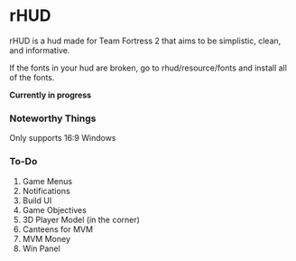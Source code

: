 rHUD
======
rHUD is a hud made for Team Fortress 2 that aims to be simplistic, clean, and informative.

If the fonts in your hud are broken, go to rhud/resource/fonts and install all of the fonts.

**Currently in progress**

### Noteworthy Things

Only supports 16:9 Windows

### To-Do
1. Game Menus
2. Notifications
3. Build UI
4. Game Objectives
5. 3D Player Model (in the corner)
6. Canteens for MVM
7. MVM Money
8. Win Panel